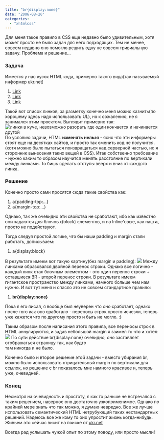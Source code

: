 ```yaml
---
title: "br{display:none}"
date: "2006-08-20"
categories: 
  - "xhtmlcss"
---
```


Для меня такое правило в CSS еще недавно было удивительным, хотя может просто не было задач для него подходящих. Тем не менее, совсем недавно оно помогло решить одну не совсем тривиальную задачу. Проблема и решение...

### Задача

Имеется у нас кусок HTML кода, примерно такого вида(так называемый информер ukr.net)

1. <a href="#">Link</a><br />
2. <a href="#">Link</a><br />
3. <a href="#">Link</a><br />

Такой вот список линков, за разметку конечно меня можно казнить(по хорошему здесь надо использовать UL), но к сожалению, не я занимался этим проектом. Выглядит примерно так: ![линки в куче, невозможно разорать где один кончается и начинается другой](/images/nobr.gif "линки в куче, невозможно разорать где один кончается и начинается другой") По условию задачи, HTML **изменять нельзя** - ясно что эти информеры стоят еще на десятках сайтов, и просто так сменить код не получится.(хотя можно было пытаться поизвращаться над серверной частью, но я сторонник вынесения таких вещей в CSS). Итак собственно требование - нужно каким то образом научится менять расстояние по вертикали между линками. То бишь сделать отступы вверх и вниз от каждого линка.

### Решение

Конечно просто сами просятся сюда такие свойства как:

1. a{padding-top:...}
2. a{margin-top:...}

Однако, так же очевидно эти свойства не сработают, ибо как известно они задаются для блочных(block) элементов, и на Inline'овые, как наш **a**, просто не подействуют.

Тогда следуя простой логике, что бы наши padding и margin стали работать, дописываем:

1. a{display:block}

В результате имеем вот такую картину(без margin и padding): ![](/images/2br2.gif) Между линками образовался двойной перенос строки. Однако все логично - каждый линк стал блочным элементом - это один перенос строки + оставшиеся BR - второй перенос строки. В результате имеем гигантское пространство между линками, намного больше чем нам нужно. И вот тут меня и спасло это не совсем стандартное правило:

1. **br{display:none}**

Пока я его писал, я вообще был неуверен что оно сработает, однако после того как оно сработало - переносы строк просто исчезли, теперь уже кажется что по другому просто и быть не могло. :)

Таким образом после написания этого правила, все переносы строк в HTML аннулируются, и задав небольшой margin я заимел то что и хотел: ![](/images/1br.gif) По сути действие br{display:none} очевидно, оно заставляет отображаться страницу так, как будто <br /> там никогда и не было.

Конечно было и второе решение этой задачи - вместо убирания br, можно было использовать отрицательный margin по вертикали для ссылок, но решение с br показалось мне намного красивее и, теперь уже, очевидней.

### Конец

Несмотря на очевидность и простоту, я как то раньше не встречался с таким решением, наверное оно достаточно узкоприменимое. Однако по крайней мере знать что так можно, я думаю невредно. Все же лучше использовать семантический HTML нетрубующий таких нестандартных решений. Надеюсь все же кому то оно упростит жизнь когда-нибудь. Живьем это сейчас висит на поиске от [ukr.net](http://search.ukr.net/search.php?search_mode=ordinal&search_query=%E4%F0%EE%F2%E8%EA%E8&PerformSearch=%CF%EE%E8%F1%EA&geo=0)

Всегда рад услышать чужой опыт по этому поводу, или просто мысли!
